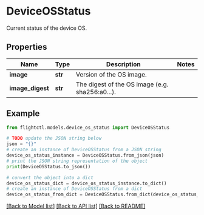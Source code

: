# DeviceOSStatus

Current status of the device OS.

## Properties

Name | Type | Description | Notes
------------ | ------------- | ------------- | -------------
**image** | **str** | Version of the OS image. | 
**image_digest** | **str** | The digest of the OS image (e.g. sha256:a0...). | 

## Example

```python
from flightctl.models.device_os_status import DeviceOSStatus

# TODO update the JSON string below
json = "{}"
# create an instance of DeviceOSStatus from a JSON string
device_os_status_instance = DeviceOSStatus.from_json(json)
# print the JSON string representation of the object
print(DeviceOSStatus.to_json())

# convert the object into a dict
device_os_status_dict = device_os_status_instance.to_dict()
# create an instance of DeviceOSStatus from a dict
device_os_status_from_dict = DeviceOSStatus.from_dict(device_os_status_dict)
```
[[Back to Model list]](../README.md#documentation-for-models) [[Back to API list]](../README.md#documentation-for-api-endpoints) [[Back to README]](../README.md)


